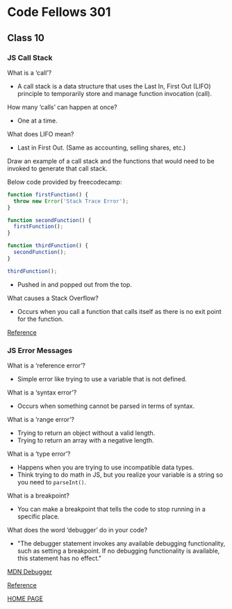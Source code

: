 # Code Fellows 301

## Class 10

### JS Call Stack

What is a ‘call’?

- A call stack is a data structure that uses the Last In, First Out (LIFO) principle to temporarily store and manage function invocation (call).

How many ‘calls’ can happen at once?

- One at a time.

What does LIFO mean?

- Last in First Out. (Same as accounting, selling shares, etc.)

Draw an example of a call stack and the functions that would need to be invoked to generate that call stack.

Below code provided by freecodecamp:

```js
function firstFunction() {
  throw new Error('Stack Trace Error');
}

function secondFunction() {
  firstFunction();
}

function thirdFunction() {
  secondFunction();
}

thirdFunction();
```

- Pushed in and popped out from the top.

What causes a Stack Overflow?

- Occurs when you call a function that calls itself as there is no exit point for the function.

[Reference](https://www.freecodecamp.org/news/understanding-the-javascript-call-stack-861e41ae61d4)

### JS Error Messages

What is a ‘reference error’?

- Simple error like trying to use a variable that is not defined.

What is a ‘syntax error’?

- Occurs when something cannot be parsed in terms of syntax.

What is a ‘range error’?

- Trying to return an object without a valid length.
- Trying to return an array with a negative length.

What is a ‘type error’?

- Happens when you are trying to use incompatible data types.
- Think trying to do math in JS, but you realize your variable is a string so you need to `parseInt()`.

What is a breakpoint?

- You can make a breakpoint that tells the code to stop running in a specific place.

What does the word ‘debugger’ do in your code?

- "The debugger statement invokes any available debugging functionality, such as setting a breakpoint. If no debugging functionality is available, this statement has no effect."

[MDN Debugger](https://developer.mozilla.org/en-US/docs/Web/JavaScript/Reference/Statements/debugger)

[Reference](https://codeburst.io/javascript-error-messages-debugging-d23f84f0ae7c)

[HOME PAGE](https://getullrichordietrying.github.io/reading-notes/)

